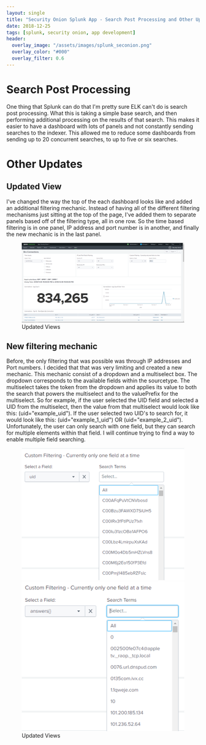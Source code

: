```yaml
---
layout: single
title: "Security Onion Splunk App - Search Post Processing and Other Updates"
date: 2018-12-25
tags: [splunk, security onion, app development]
header:
  overlay_image: "/assets/images/splunk_seconion.png"
  overlay_color: "#000"
  overlay_filter: 0.6
---
```


# Search Post Processing

One thing that Splunk can do that I'm pretty sure ELK can't do is search post processing.  What this is taking a simple base search, and then performing additional processing on the results of that search.  This makes it easier to have a dashboard with lots of panels and not constantly sending searches to the indexer.  This allowed me to reduce some dashboards from sending up to 20 concurrent searches, to up to five or six searches.

# Other Updates
## Updated View

I've changed the way the top of the each dashboard looks like and added an additional filtering mechanic.  Instead of having all of the different filtering mechanisms just sitting at the top of the page, I've added them to separate panels based off of the filtering type, all in one row.  So the time based filtering is in one panel, IP address and port number is in another, and finally the new mechanic is in the last panel.

<figure>
   <a href="/assets/images/seconion_app_updated_view.PNG"><img src="assets/images/seconion_app_updated_view.PNG"></a>
   <figcaption>Updated Views</figcaption>
</figure>

## New filtering mechanic

Before, the only filtering that was possible was through IP addresses and Port numbers.  I decided that that was very limiting and created a new mechanic.  This mechanic consist of a dropdown and a multiselect box.  The dropdown corresponds to the available fields within the sourcetype.  The multiselect takes the token from the dropdown and applies its value to both the search that powers the multiselect and to the valuePrefix for the multiselect.  So for example, if the user selected the UID field and selected a UID from the multiselect, then the value from that multiselect would look like this: (uid="example_uid").  If the user selected two UID's to search for, it would look like this: (uid="example_1_uid") OR (uid="example_2_uid").  Unfortunately, the user can only search with one field, but they can search for multiple elements within that field.  I will continue trying to find a way to enable multiple field searching.

<figure class="half">
   <a href="/assets/images/seconion_app_new_filtering-1.PNG"><img src="assets/images/seconion_app_new_filtering-1.PNG"></a>
   <a href="/assets/images/seconion_app_new_filtering-2.PNG"><img src="assets/images/seconion_app_new_filtering-2.PNG"></a>
   <figcaption>Updated Views</figcaption>
</figure>
